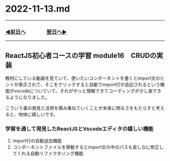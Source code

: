 # 2022-11-13.md

---

### [◀️前日へ](https://github.com/yuasys/chatty-journal/blob/main/2022/11/2022-11-12.md)&emsp;&emsp;&emsp;&emsp;[翌日へ▶️](https://github.com/yuasys/chatty-journal/blob/main/2022/11/2022-11-14.md)

---

## ReactJS初心者コースの学習 module16　CRUDの実装

教材にしている動画を見ていて、使いたいコンポーネントを書くとimport文のヒントが表示されて、そこをクリックすると自動でimport行が追記されるという機能がvscodeについていて、それがやっと理解できてコーディングが少し楽できるようになりました。  

こういう事の発見と活用を積み重ねていくことが未来に明るさをもたらすと考えると、地味に嬉しいです。

### 学習を通して発見したReactJSとVscodeエディタの嬉しい機能

1. import行の自動追加機能
2. コンポーネントファイルを移動するとimport文の中のパスも良しなに修正してくれる自動リファクタリング機能
